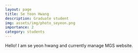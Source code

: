 ```yaml
---
layout: page
title: Se Yeon Hwang
description: Graduate student
img: assets/img/photo_seyeon.png
importance: 2
category: students
---
```



Hello! I am se yeon hwang and currently manage MGS website.
